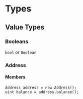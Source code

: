 # Types

## Value Types

### Booleans

`bool` or `Boolean`


### Address


#### Members

```
Address address = new Address();
uint balance = address.balance();
```
